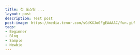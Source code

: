 ```yaml
---
title: 첫 포스팅 ...
layout: post
description: Test post
post-image: https://media.tenor.com/sGdKXJo0FgEAAAAC/fun.gif
tags:
- Beginner
- Blog
- Sample
- Newbie
---
```


